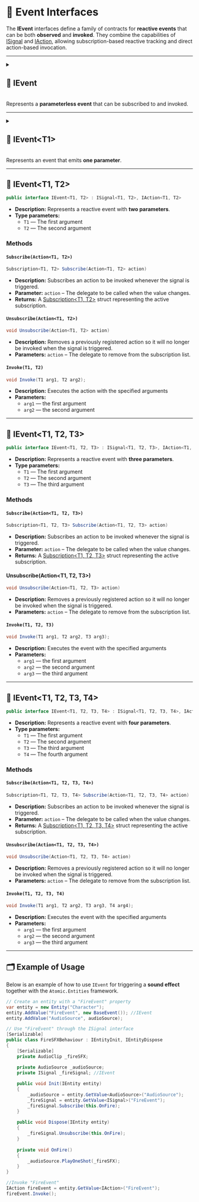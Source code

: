 # 🧩 Event Interfaces

The **IEvent** interfaces define a family of contracts for **reactive events** that can be both **observed** and **invoked**. They combine the capabilities of [ISignal](../Signals/ISignal.md) and [IAction](../Actions/IAction.md), allowing subscription-based reactive tracking and direct action-based invocation.

---

<details>
  <summary>
    <h2>🧩 IEvent</h2>
    <br> Represents a <b>parameterless event</b> that can be subscribed to and invoked.
  </summary>

<br>

```csharp
public interface IEvent : ISignal, IAction
```

### 🏹 Methods

#### `Subscribe(Action)`
```csharp
Subscription Subscribe(Action action)  
```
- **Description:** Subscribes an action to be invoked whenever the signal is triggered.
- **Parameter:** `action` – The delegate to be called when the value changes.
- **Returns:** A [Subscription](../Signals/Subscription.md#subscription) struct representing the active subscription.

#### `Unsubscribe(Action)`
```csharp
void Unsubscribe(Action action)  
```
- **Description:** Removes a previously registered action so it will no longer be invoked when the signal is triggered.
- **Parameters:** `action` – The delegate to remove from the subscription list.

#### `Invoke()`

```csharp
void Invoke();
```
- **Description:** Executes the event logic

</details>

---

<details>
  <summary>
    <h2>🧩 IEvent&lt;T1&gt;</h2>
    <br> Represents an event that emits <b>one parameter</b>.
  </summary>

<br>

```csharp
public interface IEvent<T> : ISignal<T>, IAction<T>
```
- **Type parameter:** `T` — The type of the event parameter.

### 🏹 Methods

#### `Subscribe(Action<T>)`
```csharp
Subscription<T> Subscribe(Action<T> action)  
```
- **Description:** Subscribes an action to be invoked whenever the signal is triggered.
- **Parameter:** `action` – The delegate to be called when the value changes.
- **Returns:** A [Subscription&lt;T&gt;](../Signals/Subscription.md#subscriptiont) struct representing the active subscription.

#### `Unsubscribe(Action<T>)`
```csharp
void Unsubscribe(Action<T> action)  
```
- **Description:** Removes a previously registered action so it will no longer be invoked when the signal is triggered.
- **Parameters:** `action` – The delegate to remove from the subscription list.

#### `Invoke(T)`

```csharp
void Invoke(T arg);
```
- **Description:** Executes the event with the specified argument
- **Parameter:** `arg` — the input parameter

</details>


---

## 🧩 IEvent<T1, T2>

```csharp
public interface IEvent<T1, T2> : ISignal<T1, T2>, IAction<T1, T2>
```
- **Description:** Represents a reactive event with **two parameters**.
- **Type parameters:**
    - `T1` — The first argument
    - `T2` — The second argument

### Methods

#### `Subscribe(Action<T1, T2>)`
```csharp
Subscription<T1, T2> Subscribe(Action<T1, T2> action)  
```
- **Description:** Subscribes an action to be invoked whenever the signal is triggered.
- **Parameter:** `action` – The delegate to be called when the value changes.
- **Returns:** A [Subscription<T1, T2>](../Signals/Subscription.md#subscriptiont1-t2) struct representing the active subscription.

#### `Unsubscribe(Action<T1, T2>)`
```csharp
void Unsubscribe(Action<T1, T2> action)  
```
- **Description:** Removes a previously registered action so it will no longer be invoked when the signal is triggered.
- **Parameters:** `action` – The delegate to remove from the subscription list.

#### `Invoke(T1, T2)`

```csharp
void Invoke(T1 arg1, T2 arg2);
```
- **Description:** Executes the action with the specified arguments
- **Parameters:**
    - `arg1` — the first argument
    - `arg2` — the second argument
---

## 🧩 IEvent<T1, T2, T3>

```csharp
public interface IEvent<T1, T2, T3> : ISignal<T1, T2, T3>, IAction<T1, T2, T3>
```
- **Description:** Represents a reactive event with **three parameters**.
- **Type parameters:**
    - `T1` — The first argument
    - `T2` — The second argument
    - `T3` — The third argument

### Methods

#### `Subscribe(Action<T1, T2, T3>)`
```csharp
Subscription<T1, T2, T3> Subscribe(Action<T1, T2, T3> action)  
```
- **Description:** Subscribes an action to be invoked whenever the signal is triggered.
- **Parameter:** `action` – The delegate to be called when the value changes.
- **Returns:** A [Subscription<T1, T2, T3>](../Signals/Subscription.md#subscriptiont1-t2-t3) struct representing the active subscription.

#### Unsubscribe(Action<T1, T2, T3>)
```csharp
void Unsubscribe(Action<T1, T2, T3> action)  
```
- **Description:** Removes a previously registered action so it will no longer be invoked when the signal is triggered.
- **Parameters:** `action` – The delegate to remove from the subscription list.

#### `Invoke(T1, T2, T3)`
```csharp
void Invoke(T1 arg1, T2 arg2, T3 arg3);
```
- **Description:** Executes the event with the specified arguments
- **Parameters:**
    - `arg1` — the first argument
    - `arg2` — the second argument
    - `arg3` — the third argument
---

## 🧩 IEvent<T1, T2, T3, T4>

```csharp
public interface IEvent<T1, T2, T3, T4> : ISignal<T1, T2, T3, T4>, IAction<T1, T2, T3, T4>
```
- **Description:** Represents a reactive event with **four parameters**.
- **Type parameters:**
    - `T1` — The first argument
    - `T2` — The second argument
    - `T3` — The third argument
    - `T4` — The fourth argument

### Methods

#### `Subscribe(Action<T1, T2, T3, T4>)`
```csharp
Subscription<T1, T2, T3, T4> Subscribe(Action<T1, T2, T3, T4> action)  
```
- **Description:** Subscribes an action to be invoked whenever the signal is triggered.
- **Parameter:** `action` – The delegate to be called when the value changes.
- **Returns:** A [Subscription<T1, T2, T3, T4>](../Signals/Subscription.md#subscriptiont1-t2-t3-t4) struct representing the active subscription.

#### `Unsubscribe(Action<T1, T2, T3, T4>)`
```csharp
void Unsubscribe(Action<T1, T2, T3, T4> action)  
```
- **Description:** Removes a previously registered action so it will no longer be invoked when the signal is triggered.
- **Parameters:** `action` – The delegate to remove from the subscription list.

#### `Invoke(T1, T2, T3, T4)`

```csharp
void Invoke(T1 arg1, T2 arg2, T3 arg3, T4 arg4);
```
- **Description:** Executes the event with the specified arguments
- **Parameters:**
    - `arg1` — the first argument
    - `arg2` — the second argument
    - `arg3` — the third argument
---

## 🗂 Example of Usage
Below is an example of how to use `IEvent` for triggering a **sound effect** together with the `Atomic.Entities` framework.

```csharp
// Create an entity with a "FireEvent" property
var entity = new Entity("Character");
entity.AddValue("FireEvent", new BaseEvent()); //IEvent
entity.AddValue("AudioSource", audioSource);
```

```csharp
// Use "FireEvent" through the ISignal interface
[Serializable]
public class FireSFXBehaviour : IEntityInit, IEntityDispose
{
    [Serializable]
    private AudioClip _fireSFX;

    private AudioSource _audioSource;
    private ISignal _fireSignal; //IEvent
    
    public void Init(IEntity entity)
    {
        _audioSource = entity.GetValue<AudioSource>("AudioSource");
        _fireSignal = entity.GetValue<ISignal>("FireEvent");
        _fireSignal.Subscribe(this.OnFire);
    }
    
    public void Dispose(IEntity entity)
    {
        _fireSignal.Unsubscribe(this.OnFire);
    }
    
    private void OnFire()
    {
        _audioSource.PlayOneShot(_fireSFX);
    }
}
```

```csharp
//Invoke "FireEvent"
IAction fireEvent = entity.GetValue<IAction>("FireEvent");
fireEvent.Invoke();
```
